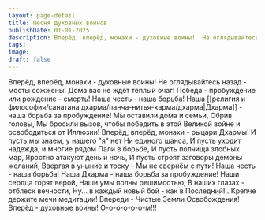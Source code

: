 ```yaml
---
layout: page-detail
title: Песня духовных воинов
publishDate: 01-01-2025
description: Вперёд, вперёд, монахи - духовные воины!  Не оглядывайтесь назад - мосты сожжены! Дома вас не ждёт тёплый очаг!  Победа - пробуждение или рождение - смерть!  Наша честь - наша борьба!
tags:
image:
draft: false
---
```

Вперёд, вперёд, монахи - духовные воины!  Не оглядывайтесь назад - мосты сожжены! Дома вас не ждёт тёплый очаг!  Победа - пробуждение или рождение - смерть!  Наша честь - наша борьба!  Наша [[религия и философия/санатана дхарма/панча-нитья-карма/дхарма|Дхарма]] - наша борьба за пробуждение!  Мы оставили дома и семьи,  Обрив головы,  Мы бросили вызов, чтобы победить в этой  Великой войне и освободиться от  Иллюзии!  Вперёд, вперёд, монахи - рыцари Дхармы!  И пусть мы знаем, у нашего "я" нет  Ни единого шанса,  И пусть уходит надежда, и многие рядом  Пали в борьбе, И пусть полчища злобных мар, Яростно атакуют день и ночь, И пусть строят заговоры демоны желаний, Ввергая в уныние и тоску - Мы не свернём с пути!  Наша честь - наша борьба!  Наша Дхарма - наша борьба за пробуждение!  Наши сердца горят верой, Наши умы полны решимостью,  В наших глазах - отблеск вечности, Ну... в каждый новый бой - как в  Последний!..  Крепче держите мечи медитации!  Впереди - Чистые Земли Освобождения!  Вперёд - духовные воины!  О-о-о-о-о-о-м!!!
